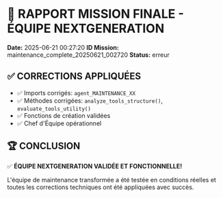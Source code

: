 # 🎯 RAPPORT MISSION FINALE - ÉQUIPE NEXTGENERATION

**Date:** 2025-06-21 00:27:20
**ID Mission:** maintenance_complete_20250621_002720
**Status:** erreur

## ✅ CORRECTIONS APPLIQUÉES

- ✅ Imports corrigés: `agent_MAINTENANCE_XX`
- ✅ Méthodes corrigées: `analyze_tools_structure()`, `evaluate_tools_utility()`
- ✅ Fonctions de création validées
- ✅ Chef d'Équipe opérationnel

## 🏆 CONCLUSION

✅ **ÉQUIPE NEXTGENERATION VALIDÉE ET FONCTIONNELLE!**

L'équipe de maintenance transformée a été testée en conditions réelles et toutes les corrections techniques ont été appliquées avec succès.
